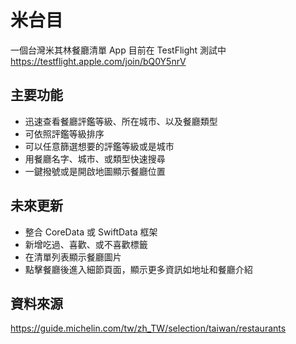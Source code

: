 # 米台目
一個台灣米其林餐廳清單 App
目前在 TestFlight 測試中
https://testflight.apple.com/join/bQ0Y5nrV

## 主要功能
- 迅速查看餐廳評鑑等級、所在城市、以及餐廳類型
- 可依照評鑑等級排序
- 可以任意篩選想要的評鑑等級或是城市
- 用餐廳名字、城市、或類型快速搜尋
- 一鍵撥號或是開啟地圖顯示餐廳位置

## 未來更新
- 整合 CoreData 或 SwiftData 框架
- 新增吃過、喜歡、或不喜歡標籤
- 在清單列表顯示餐廳圖片
- 點擊餐廳後進入細節頁面，顯示更多資訊如地址和餐廳介紹

## 資料來源
https://guide.michelin.com/tw/zh_TW/selection/taiwan/restaurants
